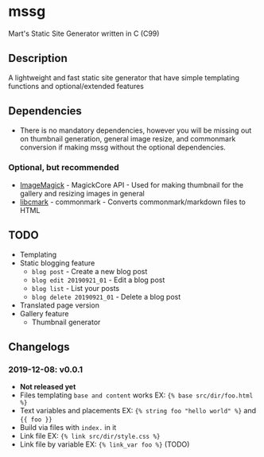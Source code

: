 # mssg
Mart's Static Site Generator written in C (C99)

## Description
A lightweight and fast static site generator that have simple templating functions and optional/extended features

## Dependencies
* There is no mandatory dependencies, however you will be missing out on thumbnail generation, general image resize, and commonmark conversion if making mssg without the optional dependencies.
### Optional, but recommended
* [ImageMagick](https://imagemagick.org/api/resize.php#ThumbnailImage) - MagickCore API - Used for making thumbnail for the gallery and resizing images in general
* [libcmark](https://github.com/commonmark/cmark) - commonmark - Converts commonmark/markdown files to HTML

## TODO
* Templating
* Static blogging feature
  * `blog post` - Create a new blog post
  * `blog edit 20190921_01` - Edit a blog post
  * `blog list` - List your posts
  * `blog delete 20190921_01` - Delete a blog post
* Translated page version
* Gallery feature
  * Thumbnail generator

## Changelogs
### 2019-12-08: v0.0.1
* **Not released yet**
* Files templating `base and content` works EX: `{% base src/dir/foo.html %}`
* Text variables and placements EX: `{% string foo "hello world" %}` and `{{ foo }}`
* Build via files with `index.` in it
* Link file EX: `{% link src/dir/style.css %}`
* Link file by variable EX: `{% link_var foo %}` (TODO)

